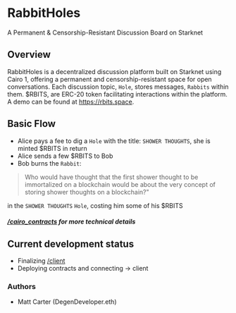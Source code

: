 # RabbitHoles

A Permanent & Censorship-Resistant Discussion Board on Starknet

## Overview

RabbitHoles is a decentralized discussion platform built on Starknet using Cairo 1, offering a permanent and censorship-resistant space for open conversations. Each discussion topic, `Hole`, stores messages, `Rabbits` within them. $RBITS, are ERC-20 token facilitating interactions within the platform. A demo can be found at https://rbits.space.

## Basic Flow

- Alice pays a fee to dig a `Hole` with the title: `SHOWER THOUGHTS`, she is minted $RBITS in return
- Alice sends a few $RBITS to Bob
- Bob burns the `Rabbit`:

> Who would have thought that the first shower thought to be immortalized on a blockchain would be about the very concept of storing shower thoughts on a blockchain?"

in the `SHOWER THOUGHTS` `Hole`, costing him some of his $RBITS

##### [/cairo_contracts](./cairo_contracts/) for more technical details

## Current development status

- Finalizing [/client](./client)
- Deploying contracts and connecting -> client

### Authors

- Matt Carter (DegenDeveloper.eth)

